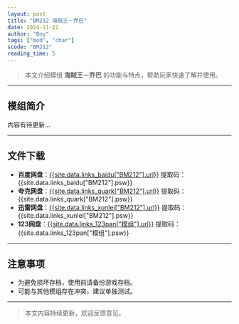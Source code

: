 ```yaml
---
layout: post
title: "BM212 海贼王－乔巴"
date: 2024-11-22
author: "Bny"
tags: ["mod", "char"]
scode: "BM212"
reading_time: 5
---
```


> 本文介绍模组 **海贼王－乔巴** 的功能与特点，帮助玩家快速了解并使用。

---

## 模组简介

内容有待更新...

---

## 文件下载
- **百度网盘**：[{{site.data.links_baidu["BM212"].url}}]({{site.data.links_baidu["BM212"].url}}) 提取码：{{site.data.links_baidu["BM212"].psw}}
- **夸克网盘**：[{{site.data.links_quark["BM212"].url}}]({{site.data.links_quark["BM212"].url}}) 提取码：{{site.data.links_quark["BM212"].psw}}
- **迅雷网盘**：[{{site.data.links_xunlei["BM212"].url}}]({{site.data.links_xunlei["BM212"].url}}) 提取码：{{site.data.links_xunlei["BM212"].psw}}
- **123网盘**：[{{site.data.links_123pan["模组"].url}}]({{site.data.links_123pan["模组"].url}}) 提取码：{{site.data.links_123pan["模组"].psw}}

---

## 注意事项
- 为避免损坏存档，使用前请备份游戏存档。
- 可能与其他模组存在冲突，建议单独测试。

---

> 本文内容持续更新，欢迎反馈意见。
